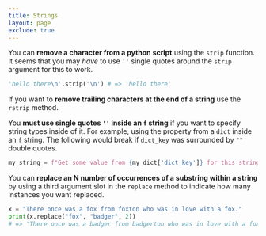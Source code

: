 ```yaml
---
title: Strings
layout: page
exclude: true
---
```


You can **remove a character from a python script** using the `strip` function. It seems that you may *have* to use `''` single quotes around the `strip` argument for this to work.
```python
'hello there\n'.strip('\n') # => 'hello there'
```

If you want to **remove trailing characters at the end of a string** use the `rstrip` method. 

You **must use single quotes `''` inside an `f` string** if you want to specify string types inside of it. For example, using the property from a `dict` inside an `f` string. The following would break if `dict_key` was surrounded by `""` double quotes.
```python
my_string = f"Get some value from {my_dict['dict_key']} for this string"
```

You can **replace an N number of occurrences of a substring within a string** by using a third argument slot in the `replace` method to indicate how many instances you want replaced.
```python
x = "There once was a fox from foxton who was in love with a fox."
print(x.replace("fox", "badger", 2))
# => 'There once was a badger from badgerton who was in love with a fox.'
```
<!--stackedit_data:
eyJoaXN0b3J5IjpbNjU3NDU4MzIyXX0=
-->